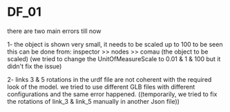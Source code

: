 # DF_01
there are two main errors till now
 
1- the object is shown very small, it needs to be scaled up to 100 to be seen
this can be done from: inspector >> nodes >> comau (the object to be scaled)
(we tried to change the UnitOfMeasureScale to 0.01 & 1 & 100 but it didn't fix the issue)

2- links 3 & 5 rotations in the urdf file are not coherent with the required look of the model.
we tried to use different GLB files with different configurations and the same error happened.
((temporarily, we tried to fix the rotations of link_3 & link_5 manually in another Json file))
